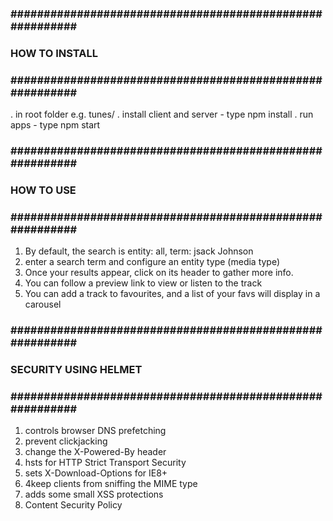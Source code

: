 ### ######################################################### ###
### HOW TO INSTALL
### ######################################################### ###

. in root folder e.g. tunes/ 
. install client and server - type npm install
. run apps - type npm start

### ######################################################### ###
### HOW TO USE
### ######################################################### ###

1. By default, the search is entity: all, term: jsack Johnson
2. enter a search term and configure an entity type (media type)
3. Once your results appear, click on its header to gather more info. 
4. You can follow a preview link to view or listen to the track
5. You can add a track to favourites, and a list of your favs will display in a carousel

### ######################################################### ###
### SECURITY USING HELMET
### ######################################################### ###

1. controls browser DNS prefetching
2. prevent clickjacking
3. change the X-Powered-By header
4. hsts for HTTP Strict Transport Security
5. sets X-Download-Options for IE8+
6. 4keep clients from sniffing the MIME type
7. adds some small XSS protections
8. Content Security Policy